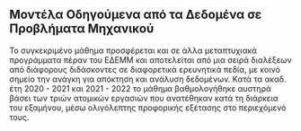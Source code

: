 ## Μοντέλα Οδηγούμενα από τα Δεδομένα σε Προβλήματα Μηχανικού

Το συγκεκριμένο μάθημα προσφέρεται και σε άλλα μεταπτυχιακά προγράμματα πέραν του ΕΔΕΜΜ και αποτελείται από μια σειρά διαλέξεων από διάφορους διδάσκοντες σε διαφορετικά ερευνητικά πεδία, με κοινό σημείο την ανάγκη για απόκτηση και ανάλυση δεδομένων. Κατά τα ακαδ. έτη 2020 - 2021 και 2021 - 2022 το μάθημα βαθμολογήθηκε αυστηρά βάσει των τριών ατομικών εργασιών που ανατέθηκαν κατά τη διάρκεια του εξαμήνου, μέσω ολιγόλεπτης προφορικής εξέτασης στο περιεχόμενό τους.
